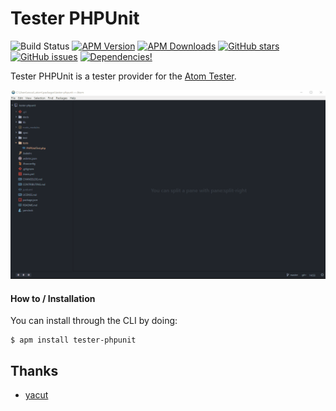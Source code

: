 # Tester PHPUnit

![Build Status](https://travis-ci.org/recca0120/tester-phpunit.svg)
[![APM Version](https://img.shields.io/apm/v/tester-phpunit.svg)](https://atom.io/packages/tester-phpunit)
[![APM Downloads](https://img.shields.io/apm/dm/tester-phpunit.svg)](https://atom.io/packages/tester-phpunit)
[![GitHub stars](https://img.shields.io/github/stars/recca0120/tester-phpunit.svg)](https://github.com/recca0120/tester-phpunit/stargazers)
[![GitHub issues](https://img.shields.io/github/issues/recca0120/tester-phpunit.svg)](https://github.com/recca0120/tester-phpunit/issues)
[![Dependencies!](https://img.shields.io/david/recca0120/tester-phpunit.svg)](https://david-dm.org/recca0120/tester-phpunit)

Tester PHPUnit is a tester provider for the [Atom Tester](https://atom.io/packages/tester).

![Preview](https://raw.githubusercontent.com/recca0120/tester-phpunit/master/preview.gif)

#### How to / Installation

You can install through the CLI by doing:

```
$ apm install tester-phpunit
```

## Thanks

- [yacut](https://github.com/yacut/tester)
